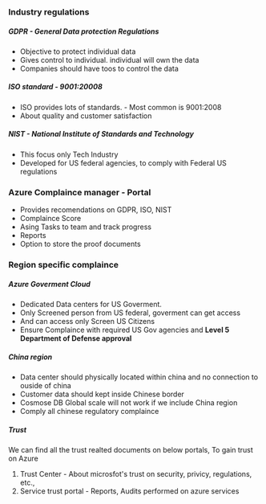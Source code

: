 
### Industry regulations
##### GDPR - General Data protection Regulations
- Objective to protect individual data
- Gives control to individual. individual will own the data
- Companies should have toos to control the data

##### ISO standard - 9001:20008
- ISO provides lots of standards. - Most common is 9001:2008
- About quality and customer satisfaction

##### NIST - National Institute of Standards and Technology
- This focus only Tech Industry
- Developed for US federal agencies, to comply with Federal US regulations



### Azure Complaince manager - Portal
- Provides recomendations on GDPR, ISO, NIST
- Complaince Score
- Asing Tasks to team and track progress
- Reports
- Option to store the proof documents


### Region specific complaince
##### Azure Goverment Cloud
- Dedicated Data centers for US Goverment.
- Only Screened person from US federal, goverment can get access
- And can access only Screen US Citizens
- Ensure Complaince  with required US Gov agencies and **Level 5 Department of Defense approval**

##### China region
- Data center should physically located within china and no connection to ouside of china
- Customer data should kept inside Chinese border
- Cosmose DB Global scale will not work if we include China region
- Comply all chinese regulatory complaince



##### Trust
We can find all the trust realted documents on below portals, To gain trust on Azure
1. Trust Center - About microsfot's trust on security, privicy, regulations, etc.,
2. Service trust portal - Reports, Audits performed on azure services
